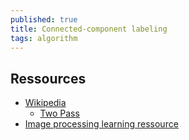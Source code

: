 ```yaml
---
published: true
title: Connected-component labeling
tags: algorithm
---
```

## Ressources
- [Wikipedia](https://en.wikipedia.org/wiki/Connected-component_labeling)
	- [Two Pass](https://en.wikipedia.org/wiki/Connected-component_labeling#Two-pass)
- [Image processing learning ressource](https://homepages.inf.ed.ac.uk/rbf/HIPR2/label.htm)

